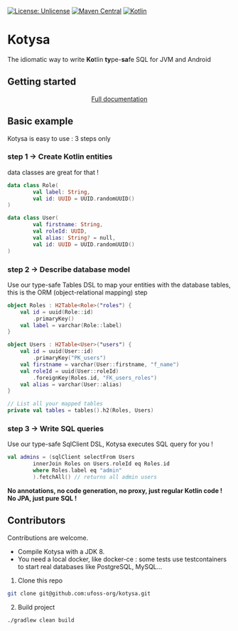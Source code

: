 [![License: Unlicense](https://img.shields.io/github/license/ufoss-org/kotysa)](http://unlicense.org/)
[![Maven Central](https://img.shields.io/maven-central/v/org.ufoss.kotysa/kotysa-core)](https://search.maven.org/artifact/org.ufoss.kotysa/kotysa-core)
[![Kotlin](https://img.shields.io/badge/kotlin-1.7.20-blue.svg?logo=kotlin)](http://kotlinlang.org)

# Kotysa

The idiomatic way to write **Ko**tlin **ty**pe-**sa**fe SQL for JVM and Android

## Getting started

<p align="center">
<a href="https://ufoss.org/kotysa/kotysa.html">Full documentation</a>
</p>

## Basic example

Kotysa is easy to use : 3 steps only

### step 1 -> Create Kotlin entities

data classes are great for that !

```kotlin
data class Role(
        val label: String,
        val id: UUID = UUID.randomUUID()
)

data class User(
        val firstname: String,
        val roleId: UUID,
        val alias: String? = null,
        val id: UUID = UUID.randomUUID()
)
```

### step 2 -> Describe database model

Use our type-safe Tables DSL to map your entities with the database tables,
this is the ORM (object-relational mapping) step

```kotlin
object Roles : H2Table<Role>("roles") {
    val id = uuid(Role::id)
        .primaryKey()
    val label = varchar(Role::label)
}

object Users : H2Table<User>("users") {
    val id = uuid(User::id)
        .primaryKey("PK_users")
    val firstname = varchar(User::firstname, "f_name")
    val roleId = uuid(User::roleId)
        .foreignKey(Roles.id, "FK_users_roles")
    val alias = varchar(User::alias)
}

// List all your mapped tables
private val tables = tables().h2(Roles, Users)
```

### step 3 -> Write SQL queries

Use our type-safe SqlClient DSL, Kotysa executes SQL query for you !

```kotlin
val admins = (sqlClient selectFrom Users
        innerJoin Roles on Users.roleId eq Roles.id
        where Roles.label eq "admin"
        ).fetchAll() // returns all admin users
```

**No annotations, no code generation, no proxy, just regular Kotlin code ! No JPA, just pure SQL !**

## Contributors

Contributions are welcome.

* Compile Kotysa with a JDK 8.
* You need a local docker, like docker-ce : some tests use testcontainers to start real databases like PostgreSQL, MySQL...

1. Clone this repo

```bash
git clone git@github.com:ufoss-org/kotysa.git
```

2. Build project

```bash
./gradlew clean build
```
